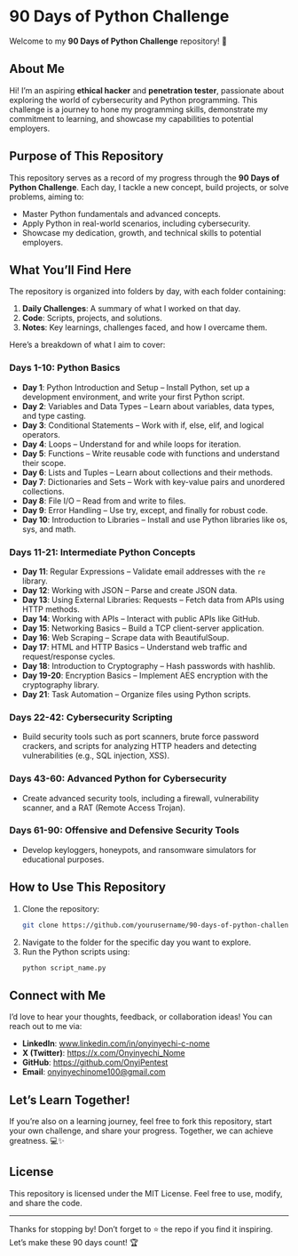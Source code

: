 # 90 Days of Python Challenge

Welcome to my **90 Days of Python Challenge** repository! 🚀

## About Me
Hi! I’m an aspiring **ethical hacker** and **penetration tester**, passionate about exploring the world of cybersecurity and Python programming. This challenge is a journey to hone my programming skills, demonstrate my commitment to learning, and showcase my capabilities to potential employers.

## Purpose of This Repository
This repository serves as a record of my progress through the **90 Days of Python Challenge**. Each day, I tackle a new concept, build projects, or solve problems, aiming to:

- Master Python fundamentals and advanced concepts.
- Apply Python in real-world scenarios, including cybersecurity.
- Showcase my dedication, growth, and technical skills to potential employers.

## What You’ll Find Here
The repository is organized into folders by day, with each folder containing:

1. **Daily Challenges**: A summary of what I worked on that day.
2. **Code**: Scripts, projects, and solutions.
3. **Notes**: Key learnings, challenges faced, and how I overcame them.

Here’s a breakdown of what I aim to cover:

### Days 1-10: Python Basics
- **Day 1**: Python Introduction and Setup – Install Python, set up a development environment, and write your first Python script.
- **Day 2**: Variables and Data Types – Learn about variables, data types, and type casting.
- **Day 3**: Conditional Statements – Work with if, else, elif, and logical operators.
- **Day 4**: Loops – Understand for and while loops for iteration.
- **Day 5**: Functions – Write reusable code with functions and understand their scope.
- **Day 6**: Lists and Tuples – Learn about collections and their methods.
- **Day 7**: Dictionaries and Sets – Work with key-value pairs and unordered collections.
- **Day 8**: File I/O – Read from and write to files.
- **Day 9**: Error Handling – Use try, except, and finally for robust code.
- **Day 10**: Introduction to Libraries – Install and use Python libraries like os, sys, and math.

### Days 11-21: Intermediate Python Concepts
- **Day 11**: Regular Expressions – Validate email addresses with the `re` library.
- **Day 12**: Working with JSON – Parse and create JSON data.
- **Day 13**: Using External Libraries: Requests – Fetch data from APIs using HTTP methods.
- **Day 14**: Working with APIs – Interact with public APIs like GitHub.
- **Day 15**: Networking Basics – Build a TCP client-server application.
- **Day 16**: Web Scraping – Scrape data with BeautifulSoup.
- **Day 17**: HTML and HTTP Basics – Understand web traffic and request/response cycles.
- **Day 18**: Introduction to Cryptography – Hash passwords with hashlib.
- **Day 19-20**: Encryption Basics – Implement AES encryption with the cryptography library.
- **Day 21**: Task Automation – Organize files using Python scripts.

### Days 22-42: Cybersecurity Scripting
- Build security tools such as port scanners, brute force password crackers, and scripts for analyzing HTTP headers and detecting vulnerabilities (e.g., SQL injection, XSS).

### Days 43-60: Advanced Python for Cybersecurity
- Create advanced security tools, including a firewall, vulnerability scanner, and a RAT (Remote Access Trojan).

### Days 61-90: Offensive and Defensive Security Tools
- Develop keyloggers, honeypots, and ransomware simulators for educational purposes.

## How to Use This Repository
1. Clone the repository:
   ```bash
   git clone https://github.com/yourusername/90-days-of-python-challenge.git
   ```
2. Navigate to the folder for the specific day you want to explore.
3. Run the Python scripts using:
   ```bash
   python script_name.py
   ```

## Connect with Me
I’d love to hear your thoughts, feedback, or collaboration ideas! You can reach out to me via:

- **LinkedIn**: www.linkedin.com/in/onyinyechi-c-nome
- **X (Twitter)**: https://x.com/Onyinyechi_Nome
- **GitHub**: https://github.com/OnyiPentest
- **Email**: onyinyechinome100@gmail.com

## Let’s Learn Together!
If you’re also on a learning journey, feel free to fork this repository, start your own challenge, and share your progress. Together, we can achieve greatness. 💻✨

## License
This repository is licensed under the MIT License. Feel free to use, modify, and share the code.

---

Thanks for stopping by! Don’t forget to ⭐ the repo if you find it inspiring. Let’s make these 90 days count! 🏆
